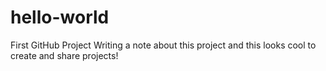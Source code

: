 # hello-world
First GitHub Project
Writing a note about this project and this looks cool to create and share projects!
